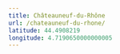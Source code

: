 ```yaml
---
title: Châteauneuf-du-Rhône
url: /chateauneuf-du-rhone/
latitude: 44.4908219
longitude: 4.7190650000000005
---
```

